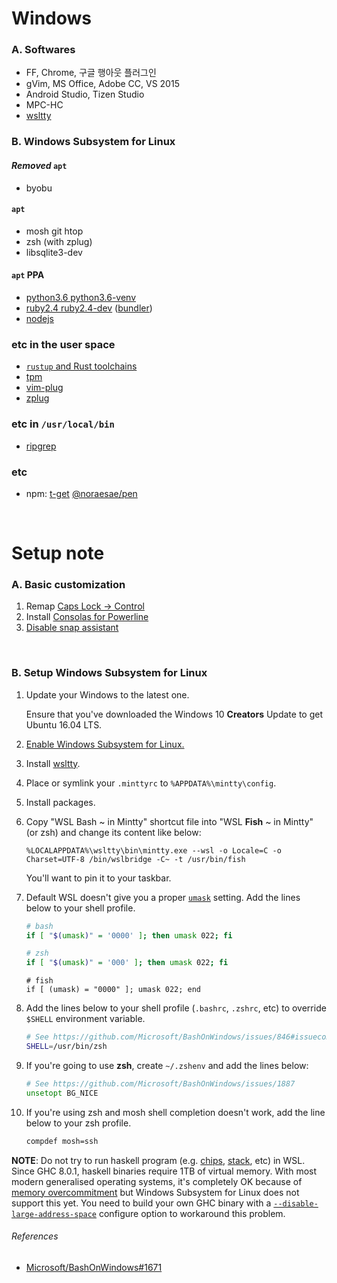 Windows
========
### A. Softwares
- FF, Chrome, 구글 행아웃 플러그인
- gVim, MS Office, Adobe CC, VS 2015
- Android Studio, Tizen Studio
- MPC-HC
- [wsltty]


### B. Windows Subsystem for Linux
#### *Removed* `apt`
- byobu

#### `apt`
- mosh git htop
- zsh (with zplug)
- libsqlite3-dev

#### `apt` PPA
- [python3.6 python3.6-venv](https://launchpad.net/~fkrull/+archive/ubuntu/deadsnakes)
- [ruby2.4 ruby2.4-dev](https://www.brightbox.com/docs/ruby/ubuntu/) ([bundler])
- [nodejs](https://nodejs.org/en/download/package-manager/)

### etc in the user space
- [`rustup` and Rust toolchains](https://www.rust-lang.org)
- [tpm](https://github.com/tmux-plugins/tpm)
- [vim-plug](https://github.com/junegunn/vim-plug)
- [zplug](https://github.com/zplug/zplug)

### etc in `/usr/local/bin`
- [ripgrep]

### etc
- npm: [t-get](https://github.com/jeffjose/tget) [@noraesae/pen](https://github.com/noraesae/pen)


<br>

Setup note
========

### A. Basic customization
1.  Remap [Caps Lock &rarr; Control][caps]
1.  Install [Consolas for Powerline]
1.  [Disable snap assistant](http://i.imgur.com/0O4BgFW.png)

<br>

### B. Setup Windows Subsystem for Linux
1.  Update your Windows to the latest one.

    Ensure that you've downloaded the Windows 10 **Creators** Update to get Ubuntu 16.04 LTS.

2.  [Enable Windows Subsystem for Linux.](https://msdn.microsoft.com/en-us/commandline/wsl/install_guide)

3.  Install [wsltty].

4.  Place or symlink your `.minttyrc` to `%APPDATA%\mintty\config`.

5.  Install packages.

6.  Copy "WSL Bash ~ in Mintty" shortcut file into "WSL **Fish** ~ in Mintty"
    (or zsh) and change its content like below:

    ```
    %LOCALAPPDATA%\wsltty\bin\mintty.exe --wsl -o Locale=C -o Charset=UTF-8 /bin/wslbridge -C~ -t /usr/bin/fish
    ```

    You'll want to pin it to your taskbar.

7.  Default WSL doesn't give you a proper [`umask`] setting. Add the lines below
    to your shell profile.

    ```bash
    # bash
    if [ "$(umask)" = '0000' ]; then umask 022; fi
    ```
    ```zsh
    # zsh
    if [ "$(umask)" = '000' ]; then umask 022; fi
    ```
    ```fish
    # fish
    if [ (umask) = "0000" ]; umask 022; end
    ```

8.  Add the lines below to your shell profile (`.bashrc`, `.zshrc`, etc) to
    override `$SHELL` environment variable.

    ```zsh
    # See https://github.com/Microsoft/BashOnWindows/issues/846#issuecomment-242910947
    SHELL=/usr/bin/zsh
    ```

9.  If you're going to use **zsh**, create `~/.zshenv` and add the lines below:

    ```zsh
    # See https://github.com/Microsoft/BashOnWindows/issues/1887
    unsetopt BG_NICE
    ```

10. If you're using zsh and mosh shell completion doesn't work, add the line
    below to your zsh profile.

    ```zsh
    compdef mosh=ssh
    ```

**NOTE**: Do not try to run haskell program (e.g. [chips], [stack], etc) in WSL.
Since GHC 8.0.1, haskell binaries require 1TB of virtual memory. With most
modern generalised operating systems, it's completely OK because of [memory
overcommitment] but Windows Subsystem for Linux does not support this yet. You
need to build your own GHC binary with a [`--disable-large-address-space`]
configure option to workaround this problem.

[chips]: https://github.com/xtendo-org/chips
[stack]: https://www.haskellstack.org
[memory overcommitment]: https://en.wikipedia.org/wiki/Memory_overcommitment
[`--disable-large-address-space`]: https://ghc.haskell.org/trac/ghc/ticket/10791

###### References
- [Microsoft/BashOnWindows#1671](https://github.com/Microsoft/BashOnWindows/issues/1671)

<br>

[wsltty]: https://github.com/mintty/wsltty
[bundler]: https://bundler.io/
[ripgrep]: https://github.com/BurntSushi/ripgrep
[caps]: https://gist.github.com/simnalamburt/90965dcb09cec6b82320/raw/58a9f61143273d5226be352d2c29ecf738e5bffd/capslock-to-control.reg
[Consolas for Powerline]: https://gist.github.com/simnalamburt/90965dcb09cec6b82320/raw/58a9f61143273d5226be352d2c29ecf738e5bffd/consola.ttf
[`umask`]: http://man7.org/linux/man-pages/man2/umask.2.html
